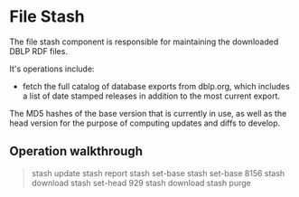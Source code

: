 # File Stash

The file stash component is responsible for maintaining the downloaded DBLP RDF files.

It's operations include:
- fetch the full catalog of database exports from dblp.org, which includes a list of date stamped releases in addition to the most current export.

The MD5 hashes of the base version that is currently in use, as well as the head version for the purpose of computing updates and diffs to develop.

## Operation walkthrough
> stash update
> stash report
> stash set-base
> stash set-base 8156
> stash download
> stash set-head 929
> stash download
> stash purge
